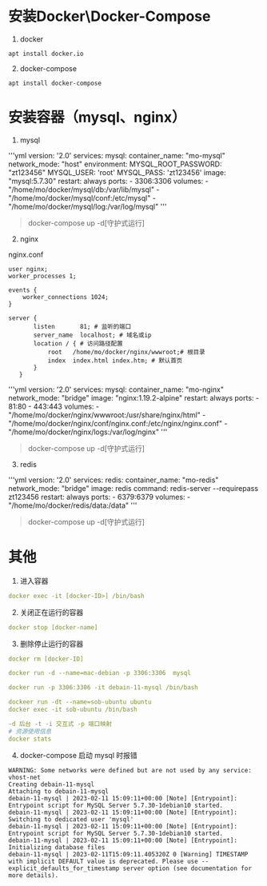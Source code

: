 # 安装Docker\Docker-Compose

1. docker

```shell
apt install docker.io
```

2. docker-compose

```shell
apt install docker-compose
```
# 安装容器（mysql、nginx）

1. mysql

'''yml
version: '2.0'
services:
    mysql:
        container_name: "mo-mysql"
        network_mode: "host"
        environment:
            MYSQL_ROOT_PASSWORD: "zt123456"
            MYSQL_USER: 'root'
            MYSQL_PASS: 'zt123456'
        image: "mysql:5.7.30"
        restart: always
        ports:
            - 3306:3306
        volumes:
            - "/home/mo/docker/mysql/db:/var/lib/mysql"
            - "/home/mo/docker/mysql/conf:/etc/mysql"
            - "/home/mo/docker/mysql/log:/var/log/mysql"
'''

> docker-compose up -d[守护式运行]

2. nginx

nginx.conf
```
user nginx;
worker_processes 1;

events {
    worker_connections 1024;
}

server {
       listen       81; # 监听的端口
       server_name  localhost; # 域名或ip
       location / {	# 访问路径配置
           root   /home/mo/docker/nginx/wwwroot;# 根目录
           index  index.html index.htm; # 默认首页
       }
   }
```

'''yml
version: '2.0'
services:
    mysql:
        container_name: "mo-nginx"
        network_mode: "bridge"
        image: "nginx:1.19.2-alpine"
        restart: always
        ports:
            - 81:80
            - 443:443
        volumes:
            - "/home/mo/docker/nginx/wwwroot:/usr/share/nginx/html"
            - "/home/mo/docker/nginx/conf/nginx.conf:/etc/nginx/nginx.conf"
            - "/home/mo/docker/nginx/logs:/var/log/nginx"
'''

> docker-compose up -d[守护式运行]

3. redis

'''yml
version: '2.0'
services:
    redis:
        container_name: "mo-redis"
        network_mode: "bridge"
        image: redis
        command: redis-server --requirepass zt123456
        restart: always
        ports:
            - 6379:6379
        volumes:
            - "/home/mo/docker/redis/data:/data"
'''

> docker-compose up -d[守护式运行]

# 其他
1. 进入容器

```yml
docker exec -it [docker-ID>] /bin/bash
```

2. 关闭正在运行的容器

```yml
docker stop [docker-name]
```

3.  删除停止运行的容器

```yml
docker rm [docker-ID]
```

```yml
docker run -d --name=mac-debian -p 3306:3306  mysql

docker run -p 3306:3306 -it debain-11-mysql /bin/bash

dockeer run -dt --name=sob-ubuntu ubuntu
docker exec -it sob-ubuntu /bin/bash

-d 后台 -t -i 交互式 -p 端口映射
# 资源使用信息
docker stats
```

4. docker-compose 启动 mysql 时报错

```log
WARNING: Some networks were defined but are not used by any service: vhost-net
Creating debain-11-mysql
Attaching to debain-11-mysql
debain-11-mysql | 2023-02-11 15:09:11+00:00 [Note] [Entrypoint]: Entrypoint script for MySQL Server 5.7.30-1debian10 started.
debain-11-mysql | 2023-02-11 15:09:11+00:00 [Note] [Entrypoint]: Switching to dedicated user 'mysql'
debain-11-mysql | 2023-02-11 15:09:11+00:00 [Note] [Entrypoint]: Entrypoint script for MySQL Server 5.7.30-1debian10 started.
debain-11-mysql | 2023-02-11 15:09:11+00:00 [Note] [Entrypoint]: Initializing database files
debain-11-mysql | 2023-02-11T15:09:11.405320Z 0 [Warning] TIMESTAMP with implicit DEFAULT value is deprecated. Please use --explicit_defaults_for_timestamp server option (see documentation for more details).
```

